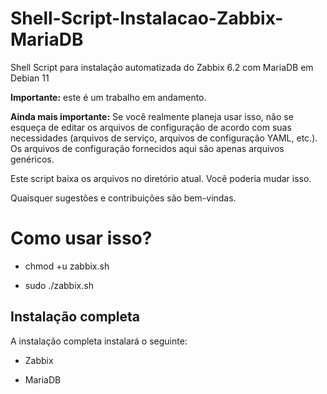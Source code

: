 # Shell-Script-Instalacao-Zabbix-MariaDB
Shell Script para instalação automatizada do Zabbix 6.2 com MariaDB em Debian 11

**Importante:** este é um trabalho em andamento.

**Ainda mais importante:** Se você realmente planeja usar isso, não se esqueça de editar os arquivos de configuração de acordo com suas necessidades (arquivos de serviço, arquivos de configuração YAML, etc.). Os arquivos de configuração fornecidos aqui são apenas arquivos genéricos.

Este script baixa os arquivos no diretório atual. Você poderia mudar isso.

Quaisquer sugestões e contribuições são bem-vindas.

# Como usar isso?

* chmod +u zabbix.sh

* sudo ./zabbix.sh

## Instalação completa

A instalação completa instalará o seguinte:

* Zabbix

* MariaDB


